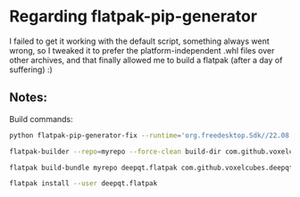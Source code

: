 # Regarding flatpak-pip-generator

I failed to get it working with the default script, something always went wrong,
so I tweaked it to prefer the platform-independent .whl files over other archives,
and that finally allowed me to build a flatpak (after a day of suffering) :) 


## Notes:

Build commands:
```bash
python flatpak-pip-generator-fix --runtime='org.freedesktop.Sdk//22.08' --yaml --output pypi-dependencies --requirements-file='requirements.txt'
```

```bash
flatpak-builder --repo=myrepo --force-clean build-dir com.github.voxelcubes.deepqt.yaml
```

```bash
flatpak build-bundle myrepo deepqt.flatpak com.github.voxelcubes.deepqt 
```

```bash
flatpak install --user deepqt.flatpak   
```
